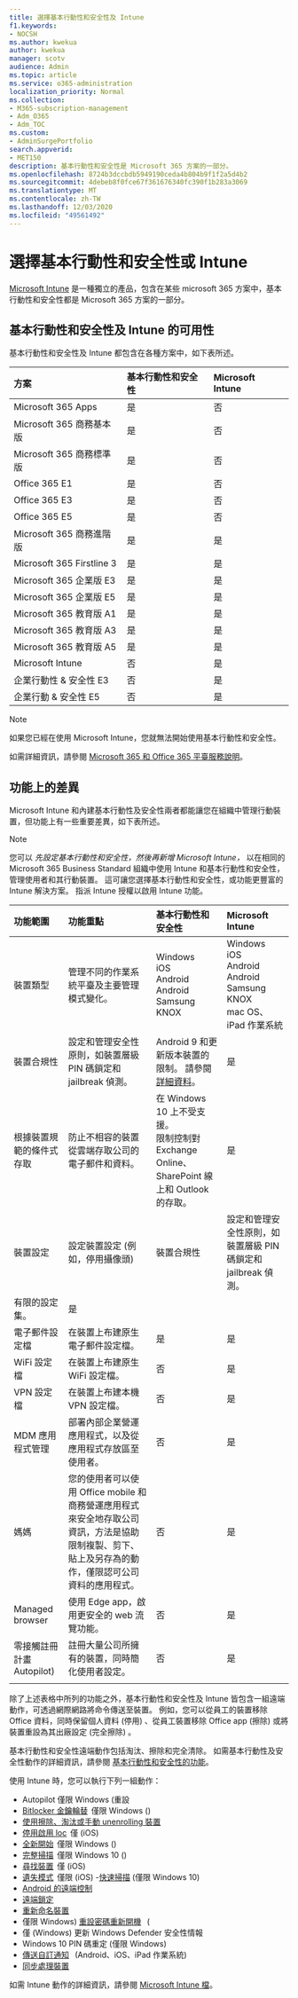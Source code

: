 ```yaml
---
title: 選擇基本行動性和安全性及 Intune
f1.keywords:
- NOCSH
ms.author: kwekua
author: kwekua
manager: scotv
audience: Admin
ms.topic: article
ms.service: o365-administration
localization_priority: Normal
ms.collection:
- M365-subscription-management
- Adm_O365
- Adm_TOC
ms.custom:
- AdminSurgePortfolio
search.appverid:
- MET150
description: 基本行動性和安全性是 Microsoft 365 方案的一部分。
ms.openlocfilehash: 8724b3dccbdb5949190ceda4b804b9f1f2a5d4b2
ms.sourcegitcommit: 4debeb8f0fce67f361676340fc390f1b283a3069
ms.translationtype: MT
ms.contentlocale: zh-TW
ms.lasthandoff: 12/03/2020
ms.locfileid: "49561492"
---
```

# <a name="choose-between-basic-mobility-and-security-or-intune"></a>選擇基本行動性和安全性或 Intune

[Microsoft Intune](https://docs.microsoft.com/mem/intune/) 是一種獨立的產品，包含在某些 microsoft 365 方案中，基本行動性和安全性都是 Microsoft 365 方案的一部分。 

 ## <a name="availability-of-basic-mobility-and-security-and-intune"></a>基本行動性和安全性及 Intune 的可用性
 
基本行動性和安全性及 Intune 都包含在各種方案中，如下表所述。

| 方案 | 基本行動性和安全性 | Microsoft Intune |
|:-----|:-----|:-----|
|Microsoft 365 Apps|是|否|
|Microsoft 365 商務基本版|是|否|
|Microsoft 365 商務標準版|是|否|
|Office 365 E1 |是|否|
|Office 365 E3 |是|否|
|Office 365 E5 |是|否|
|Microsoft 365 商務進階版 |是|是|
|Microsoft 365 Firstline 3 |是|是|
|Microsoft 365 企業版 E3 |是|是|
|Microsoft 365 企業版 E5 |是|是|
|Microsoft 365 教育版 A1 |是|是|
|Microsoft 365 教育版 A3 |是|是|
|Microsoft 365 教育版 A5 |是|是|
|Microsoft Intune |否|是|
|企業行動性 & 安全性 E3 |否|是|
|企業行動 & 安全性 E5 |否|是|

>[!NOTE]
>如果您已經在使用 Microsoft Intune，您就無法開始使用基本行動性和安全性。

 如需詳細資訊，請參閱 [Microsoft 365 和 Office 365 平臺服務說明](https://docs.microsoft.com/office365/servicedescriptions/office-365-platform-service-description/office-365-platform-service-description)。 

## <a name="differences-in-capabilities"></a>功能上的差異

Microsoft Intune 和內建基本行動性及安全性兩者都能讓您在組織中管理行動裝置，但功能上有一些重要差異，如下表所述。

>[!NOTE]
>您可以 *先設定基本行動性和安全性，然後再新增 Microsoft Intune，* 以在相同的 Microsoft 365 Business Standard 組織中使用 Intune 和基本行動性和安全性，管理使用者和其行動裝置。 這可讓您選擇基本行動性和安全性，或功能更豐富的 Intune 解決方案。 指派 Intune 授權以啟用 Intune 功能。

| 功能範圍 | 功能重點 | 基本行動性和安全性 | Microsoft Intune |
|:-----|:-----|:-----|:-----|
|裝置類型|管理不同的作業系統平臺及主要管理模式變化。 |Windows<br/>iOS<br/>Android<br/>Android Samsung KNOX<br/>|Windows<br/>iOS<br/>Android<br/>Android Samsung KNOX<br/>mac OS、iPad 作業系統|
|裝置合規性|設定和管理安全性原則，如裝置層級 PIN 碼鎖定和 jailbreak 偵測。 |Android 9 和更新版本裝置的限制。 請參閱 [詳細資料](capabilities.md)。 |是|
|根據裝置規範的條件式存取 |防止不相容的裝置從雲端存取公司的電子郵件和資料。 |在 Windows 10 上不受支援。<br/>限制控制對 Exchange Online、SharePoint 線上和 Outlook 的存取。 |是 |
|裝置設定  |設定裝置設定 (例如，停用攝像頭) |裝置合規性|設定和管理安全性原則，如裝置層級 PIN 碼鎖定和 jailbreak 偵測。 |Android 9 和更新版本裝置的限制。 請參閱 [詳細資料](capabilities.md)。 |是|
 |有限的設定集。 |是|
|電子郵件設定檔  |在裝置上布建原生電子郵件設定檔。 |是|是|
|WiFi 設定檔 |在裝置上布建原生 WiFi 設定檔。 |否|是|
|VPN 設定檔 |在裝置上布建本機 VPN 設定檔。 |否|是|
|MDM 應用程式管理 |部署內部企業營運應用程式，以及從應用程式存放區至使用者。 |否|是|
|媽媽 |您的使用者可以使用 Office mobile 和商務營運應用程式來安全地存取公司資訊，方法是協助限制複製、剪下、貼上及另存為的動作，僅限認可公司資料的應用程式。 |否|是|
|Managed browser  |使用 Edge app，啟用更安全的 web 流覽功能。 |否|是|
|零接觸註冊計畫 Autopilot)  |註冊大量公司所擁有的裝置，同時簡化使用者設定。 |否|是|
|||

除了上述表格中所列的功能之外，基本行動性和安全性及 Intune 皆包含一組遠端動作，可透過網際網路將命令傳送至裝置。 例如，您可以從員工的裝置移除 Office 資料，同時保留個人資料 (停用) 、從員工裝置移除 Office app (擦除) 或將裝置重設為其出廠設定 (完全擦除) 。 

基本行動性和安全性遠端動作包括淘汰、擦除和完全清除。 如需基本行動性及安全性動作的詳細資訊，請參閱 [基本行動性和安全性的功能](capabilities.md)。

使用 Intune 時，您可以執行下列一組動作：

-   Autopilot 僅限 Windows (重設
-  [Bitlocker 金鑰輪替](https://docs.microsoft.com/mem/intune/protect/encrypt-devices#rotate-bitlocker-recovery-keys)  僅限 Windows () 
-  [使用擦除、淘汰或手動 unenrolling 裝置](https://docs.microsoft.com/mem/intune/remote-actions/devices-wipe#delete-devices-from-the-intune-portal)
-  [停用啟用 loc](https://docs.microsoft.com/mem/intune/remote-actions/device-activation-lock-disable)  僅 (iOS) 
-  [全新開始](https://docs.microsoft.com/mem/intune/remote-actions/device-fresh-start)  僅限 Windows () 
- [完整掃描](https://docs.microsoft.com/mem/intune/configuration/device-restrictions-windows-10#microsoft-defender-antivirus)  僅限 Windows 10 () 
- [尋找裝置](https://docs.microsoft.com/mem/intune/remote-actions/device-locate)  僅 (iOS) 
- [遺失模式](https://docs.microsoft.com/mem/intune/remote-actions/device-lost-mode)  僅限 (iOS) -[快速掃描](https://docs.microsoft.com/mem/intune/configuration/device-restrictions-windows-10#microsoft-defender-antivirus) (僅限 Windows 10) 
- [Android 的遠端控制](https://docs.microsoft.com/mem/intune/remote-actions/teamviewer-support)
- [遠端鎖定](https://docs.microsoft.com/mem/intune/remote-actions/device-remote-lock)
- [重新命名裝置](https://docs.microsoft.com/mem/intune/remote-actions/device-rename)
-  僅限 Windows) [重設密碼](https://docs.microsoft.com/mem/intune/remote-actions/device-passcode-reset)[重新開機](https://docs.microsoft.com/mem/intune/remote-actions/device-restart)   (
-  僅 (Windows) 更新 Windows Defender 安全性情報
-  Windows 10 PIN 碼重定 (僅限 Windows) 
-  [傳送自訂通知](https://docs.microsoft.com/mem/intune/remote-actions/custom-notifications#send-a-custom-notification-to-a-single-device)   (Android、iOS、iPad 作業系統) 
-  [同步處理裝置](https://docs.microsoft.com/mem/intune/remote-actions/device-sync)

如需 Intune 動作的詳細資訊，請參閱 [Microsoft Intune 檔](https://docs.microsoft.com/mem/intune/)。
